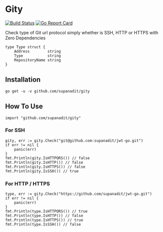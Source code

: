 # Gity

[![Build Status](https://travis-ci.com/supanadit/git-type.svg?branch=master)](https://travis-ci.com/supanadit/git-type)
[![Go Report Card](https://goreportcard.com/badge/github.com/supanadit/git-type)](https://goreportcard.com/report/github.com/supanadit/git-type)

Check type of Git url protocol simply whether is SSH, HTTP or HTTPS with Zero Dependencies

```golang
type Type struct {
	Address        string
	Type           string
	RepositoryName string
}
```

## Installation

```shell script
go get -u -v github.com/supanadit/gity
```

## How To Use
```golang
import "github.com/supanadit/gity"
```

### For SSH
```golang
gity, err := gity.Check("git@github.com:supanadit/jwt-go.git")
if err != nil {
    panic(err)
}
fmt.Println(gity.IsHTTPORS()) // false
fmt.Println(gity.IsHTTP()) // false
fmt.Println(gity.IsHTTPS()) // false
fmt.Println(gity.IsSSH()) // true
```

### For HTTP / HTTPS
```golang
type, err := gity.Check("https://github.com/supanadit/jwt-go.git")
if err != nil {
    panic(err)
}
fmt.Println(type.IsHTTPORS()) // true
fmt.Println(type.IsHTTP()) // false
fmt.Println(type.IsHTTPS()) // true
fmt.Println(type.IsSSH()) // false
```
